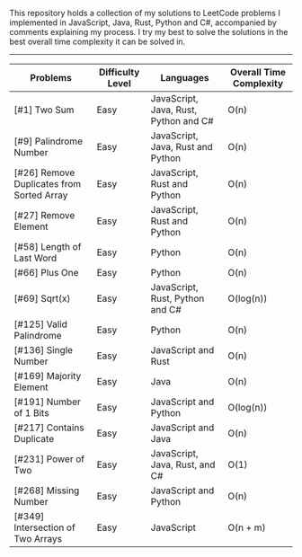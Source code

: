 This repository holds a collection of my solutions to LeetCode problems I implemented in JavaScript, Java, Rust, Python and C#, accompanied by comments explaining my process. I try my best to solve the solutions in the best overall time complexity it can be solved in. 



------------------------------------------------------------------------------------------------------------

Problems | Difficulty Level | Languages | Overall Time Complexity 
--- | --- | --- | ---
[#1] Two Sum | Easy | JavaScript, Java, Rust, Python and C# | O(n) 
[#9] Palindrome Number | Easy | JavaScript, Java, Rust and Python | O(n) 
[#26] Remove Duplicates from Sorted Array | Easy | JavaScript, Rust and Python | O(n) 
[#27] Remove Element | Easy | JavaScript, Rust and Python | O(n) 
[#58] Length of Last Word | Easy | Python | O(n) 
[#66] Plus One | Easy | Python | O(n) 
[#69] Sqrt(x) | Easy | JavaScript, Rust, Python and C# | O(log(n)) 
[#125] Valid Palindrome | Easy | Python | O(n) 
[#136] Single Number | Easy | JavaScript and Rust | O(n)
[#169] Majority Element | Easy | Java | O(n)
[#191] Number of 1 Bits | Easy | JavaScript and Python | O(log(n)) 
[#217] Contains Duplicate | Easy | JavaScript and Java | O(n)
[#231] Power of Two | Easy | JavaScript, Java, Rust, and C# | O(1)
[#268] Missing Number | Easy | JavaScript and Python | O(n)
[#349] Intersection of Two Arrays | Easy | JavaScript | O(n + m)

